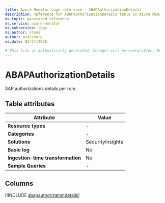 ```yaml
---
title: Azure Monitor Logs reference - ABAPAuthorizationDetails
description: Reference for ABAPAuthorizationDetails table in Azure Monitor Logs.
ms.topic: generated-reference
ms.service: azure-monitor
ms.subservice: logs
ms.author: orens
author: osalzberg
ms.date: 02/24/2025

# This file is automatically generated. Changes will be overwritten. Do not change this file directly.
---
```


# ABAPAuthorizationDetails

SAP authorizations details per role.


## Table attributes

|Attribute|Value|
|---|---|
|**Resource types**|-|
|**Categories**|-|
|**Solutions**| SecurityInsights|
|**Basic log**|No|
|**Ingestion-time transformation**|No|
|**Sample Queries**|-|



## Columns
  
[!INCLUDE [abapauthorizationdetails](~/reusable-content/ce-skilling/azure/includes/azure-monitor/reference/tables/abapauthorizationdetails-include.md)]
